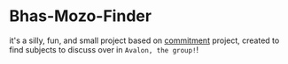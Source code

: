   # Bhas-Mozo-Finder
it's a silly, fun, and small project based on [commitment](https://github.com/ngerakines/commitment) project, created to find subjects to discuss over in `Avalon, the group!`!